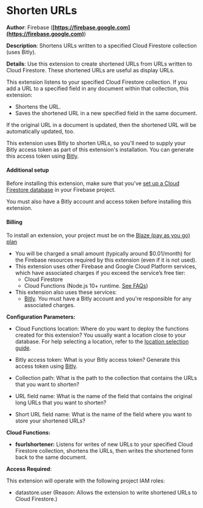 # Shorten URLs

**Author**: Firebase (**[https://firebase.google.com](https://firebase.google.com)**)

**Description**: Shortens URLs written to a specified Cloud Firestore collection (uses Bitly).



**Details**: Use this extension to create shortened URLs from URLs written to Cloud Firestore. These shortened URLs are useful as display URLs.

This extension listens to your specified Cloud Firestore collection. If you add a URL to a specified field in any document within that collection, this extension:

- Shortens the URL.
- Saves the shortened URL in a new specified field in the same document.

If the original URL in a document is updated, then the shortened URL will be automatically updated, too.

This extension uses Bitly to shorten URLs, so you'll need to supply your Bitly access token as part of this extension's installation. You can generate this access token using [Bitly](https://bitly.com/a/oauth_apps).

#### Additional setup

Before installing this extension, make sure that you've [set up a Cloud Firestore database](https://firebase.google.com/docs/firestore/quickstart) in your Firebase project.

You must also have a Bitly account and access token before installing this extension.

#### Billing
 
To install an extension, your project must be on the [Blaze (pay as you go) plan](https://firebase.google.com/pricing)
 
- You will be charged a small amount (typically around $0.01/month) for the Firebase resources required by this extension (even if it is not used).
- This extension uses other Firebase and Google Cloud Platform services, which have associated charges if you exceed the service’s free tier:
  - Cloud Firestore
  - Cloud Functions (Node.js 10+ runtime. [See FAQs](https://firebase.google.com/support/faq#extensions-pricing))
- This extension also uses these services:
  - [Bitly](https://bitly.com/). You must have a Bitly account and you're responsible for any associated charges.




**Configuration Parameters:**

* Cloud Functions location: Where do you want to deploy the functions created for this extension? You usually want a location close to your database. For help selecting a location, refer to the [location selection guide](https://firebase.google.com/docs/functions/locations).

* Bitly access token: What is your Bitly access token? Generate this access token using [Bitly](https://bitly.com/a/oauth_apps).


* Collection path: What is the path to the collection that contains the URLs that you want to shorten?


* URL field name: What is the name of the field that contains the original long URLs that you want to shorten?


* Short URL field name: What is the name of the field where you want to store your shortened URLs?




**Cloud Functions:**

* **fsurlshortener:** Listens for writes of new URLs to your specified Cloud Firestore collection, shortens the URLs, then writes the shortened form back to the same document.



**Access Required**:



This extension will operate with the following project IAM roles:

* datastore.user (Reason: Allows the extension to write shortened URLs to Cloud Firestore.)
